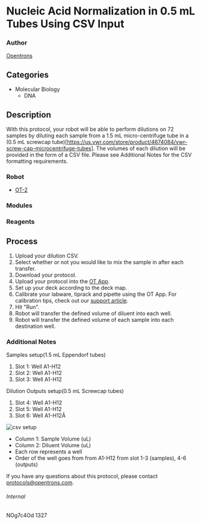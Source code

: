 # Nucleic Acid Normalization in 0.5 mL Tubes Using CSV Input

### Author
[Opentrons](http://www.opentrons.com/)

## Categories
* Molecular Biology
    * DNA

## Description
With this protocol, your robot will be able to perform dilutions on 72 samples by diluting each sample from a 1.5 mL micro-centrifuge tube in a (0.5 mL screwcap tube)[https://us.vwr.com/store/product/4674084/vwr-screw-cap-microcentrifuge-tubes]. The volumes of each dilution will be provided in the form of a CSV file. Please see Additional Notes for the CSV formatting requirements.

### Robot
* [OT-2](https://opentrons.com/ot-2)

### Modules

### Reagents

## Process
1. Upload your dilution CSV.
2. Select whether or not you would like to mix the sample in after each transfer.
3. Download your protocol.
4. Upload your protocol into the [OT App](https://opentrons.com/ot-app).
5. Set up your deck according to the deck map.
6. Calibrate your labware, tiprack and pipette using the OT App. For calibration tips, check out our [support article](https://support.opentrons.com/ot-2/getting-started-software-setup/deck-calibration).
7. Hit "Run".
8. Robot will transfer the defined volume of diluent into each well.
9. Robot will transfer the defined volume of each sample into each destination well.

### Additional Notes
Samples setup(1.5 mL Eppendorf tubes)
1. Slot 1: Well A1-H12
2. Slot 2: Well A1-H12
3. Slot 3: Well A1-H12

Dilution Outputs setup(0.5 mL Screwcap tubes)
1. Slot 4: Well A1-H12
2. Slot 5: Well A1-H12
3. Slot 6: Well A1-H12Â

![csv setup](https://s3.amazonaws.com/opentrons-protocol-library-website/custom-README-images/1327-van-andel-research-institute/csv_layout.png)  
* Column 1: Sample Volume (uL)
* Column 2: Diluent Volume (uL)
* Each row represents a well
* Order of the well goes from from A1-H12 from slot 1-3 (samples), 4-6 (outputs)

If you have any questions about this protocol, please contact protocols@opentrons.com.

###### Internal
NOg7c4Od
1327
